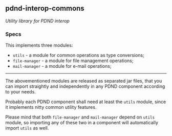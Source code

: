 pdnd-interop-commons
---

_Utility library for PDND interop_

### Specs

This implements three modules:

- `utils` - a module for common operations as type conversions;
- `file-manager` - a module for file management operations;
- `mail-manager` - a module for e-mail operations;

---

The abovementioned modules are released as separated jar files, that you can import straightly and independently in any PDND component according to your needs.  

Probably each PDND component shall need at least the `utils` module, since it implements nitty common utility features.

Please mind that both `file-manager` and `mail-manager` depend on `utils` module, so importing any of these two in a component will automatically import `utils` as well.